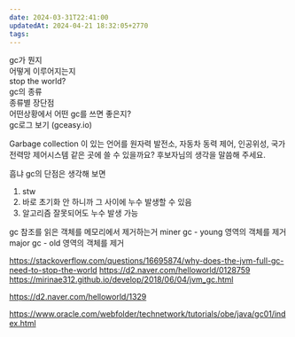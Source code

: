 ```yaml
---
date: 2024-03-31T22:41:00
updatedAt: 2024-04-21 18:32:05+2770
tags: 
---
```

gc가 뭔지  
어떻게 이루어지는지  
stop the world?  
gc의 종류  
종류별 장단점  
어떤상황에서 어떤 gc를 쓰면 좋은지?  
gc로그 보기 (gceasy.io)


Garbage collection 이 있는 언어를 원자력 발전소, 자동차 동력 제어, 인공위성, 국가 전력망 제어시스템 같은 곳에 쓸 수 있을까요? 후보자님의 생각을 말씀해 주세요.

흠냐 gc의 단점은 생각해 보면
1. stw
2. 바로 초기화 안 하니까 그 사이에 누수 발생할 수 있음
3. 알고리즘 잘못되어도 누수 발생 가능

gc
참조를 읽은 객체를 메모리에서 제거하는거
miner gc - young 영역의 객체를 제거
major gc - old 영역의 객체를 제거

https://stackoverflow.com/questions/16695874/why-does-the-jvm-full-gc-need-to-stop-the-world
https://d2.naver.com/helloworld/0128759
https://mirinae312.github.io/develop/2018/06/04/jvm_gc.html


https://d2.naver.com/helloworld/1329

https://www.oracle.com/webfolder/technetwork/tutorials/obe/java/gc01/index.html